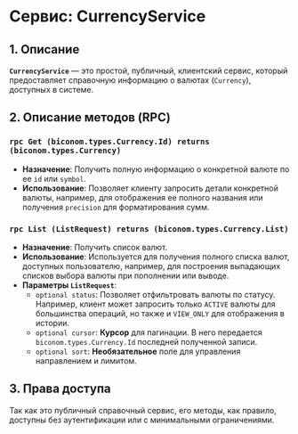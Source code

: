 # Сервис: CurrencyService

## 1. Описание

**`CurrencyService`** — это простой, публичный, клиентский сервис, который предоставляет справочную информацию о валютах (`Currency`), доступных в системе.

## 2. Описание методов (RPC)

### `rpc Get (biconom.types.Currency.Id) returns (biconom.types.Currency)`
- **Назначение**: Получить полную информацию о конкретной валюте по ее `id` или `symbol`.
- **Использование**: Позволяет клиенту запросить детали конкретной валюты, например, для отображения ее полного названия или получения `precision` для форматирования сумм.

### `rpc List (ListRequest) returns (biconom.types.Currency.List)`
- **Назначение**: Получить список валют.
- **Использование**: Используется для получения полного списка валют, доступных пользователю, например, для построения выпадающих списков выбора валюты при пополнении или выводе.
- **Параметры `ListRequest`**:
  - `optional status`: Позволяет отфильтровать валюты по статусу. Например, клиент может запросить только `ACTIVE` валюты для большинства операций, но также и `VIEW_ONLY` для отображения в истории.
  - `optional cursor`: **Курсор** для пагинации. В него передается `biconom.types.Currency.Id` последней полученной записи.
  - `optional sort`: **Необязательное** поле для управления направлением и лимитом.

## 3. Права доступа

Так как это публичный справочный сервис, его методы, как правило, доступны без аутентификации или с минимальными ограничениями.
